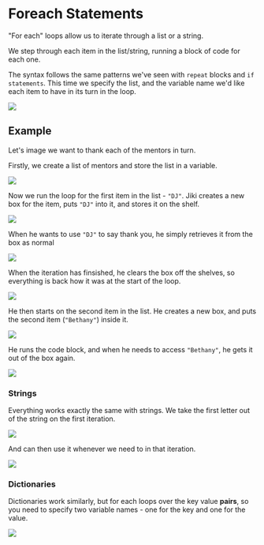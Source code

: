 # Foreach Statements

"For each" loops allow us to iterate through a list or a string.

We step through each item in the list/string, running a block of code for each one.

The syntax follows the same patterns we've seen with `repeat` blocks and `if statements`.
This time we specify the list, and the variable name we'd like each item to have in its turn in the loop.

<img src="https://assets.exercism.org/bootcamp/diagrams/foreach-syntax.png" class="diagram"/>

## Example

Let's image we want to thank each of the mentors in turn.

Firstly, we create a list of mentors and store the list in a variable.

<img src="https://assets.exercism.org/bootcamp/diagrams/foreach-set-mentors.png" class="diagram"/>

Now we run the loop for the first item in the list - `"DJ"`.
Jiki creates a new box for the item, puts `"DJ"` into it, and stores it on the shelf.

<img src="https://assets.exercism.org/bootcamp/diagrams/foreach-step-1-1.png" class="diagram"/>

When he wants to use `"DJ"` to say thank you, he simply retrieves it from the box as normal

<img src="https://assets.exercism.org/bootcamp/diagrams/foreach-step-1-2.png" class="diagram"/>

When the iteration has finsished, he clears the box off the shelves, so everything is back how it was at the start of the loop.

<img src="https://assets.exercism.org/bootcamp/diagrams/foreach-step-1-3.png" class="diagram"/>

He then starts on the second item in the list.
He creates a new box, and puts the second item (`"Bethany"`) inside it.

<img src="https://assets.exercism.org/bootcamp/diagrams/foreach-step-2-1.png" class="diagram"/>

He runs the code block, and when he needs to access `"Bethany"`, he gets it out of the box again.

<img src="https://assets.exercism.org/bootcamp/diagrams/foreach-step-2-2.png" class="diagram"/>

### Strings

Everything works exactly the same with strings.
We take the first letter out of the string on the first iteration.

<img src="https://assets.exercism.org/bootcamp/diagrams/foreach-strings-1.png" class="diagram"/>

And can then use it whenever we need to in that iteration.

<img src="https://assets.exercism.org/bootcamp/diagrams/foreach-strings-2.png" class="diagram"/>

### Dictionaries

Dictionaries work similarly, but for each loops over the key value **pairs**, so you need to specify two variable names - one for the key and one for the value.

<img src="https://assets.exercism.org/bootcamp/diagrams/foreach-dictionaries.png" class="diagram"/>
